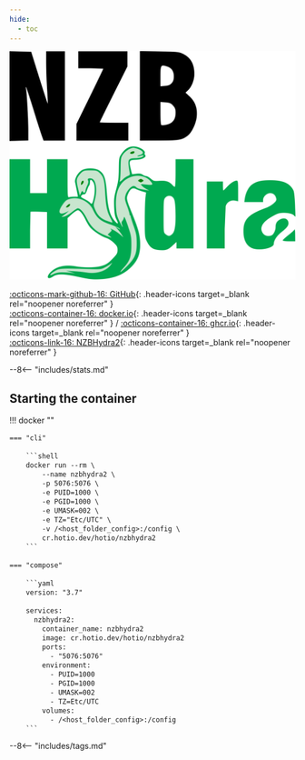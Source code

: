 ```yaml
---
hide:
  - toc
---
```


<div class="image-logo"><img src="/img/image-logos/nzbhydra2.svg" alt="logo"></div>

[:octicons-mark-github-16: GitHub](https://github.com/hotio/nzbhydra2){: .header-icons target=_blank rel="noopener noreferrer" }  
[:octicons-container-16: docker.io](https://hub.docker.com/r/hotio/nzbhydra2){: .header-icons target=_blank rel="noopener noreferrer" }
 / [:octicons-container-16: ghcr.io](https://github.com/orgs/hotio/packages/container/package/nzbhydra2){: .header-icons target=_blank rel="noopener noreferrer" }  
[:octicons-link-16: NZBHydra2](https://github.com/theotherp/nzbhydra2){: .header-icons target=_blank rel="noopener noreferrer" }  

--8<-- "includes/stats.md"

## Starting the container

!!! docker ""

    === "cli"

        ```shell
        docker run --rm \
            --name nzbhydra2 \
            -p 5076:5076 \
            -e PUID=1000 \
            -e PGID=1000 \
            -e UMASK=002 \
            -e TZ="Etc/UTC" \
            -v /<host_folder_config>:/config \
            cr.hotio.dev/hotio/nzbhydra2
        ```

    === "compose"

        ```yaml
        version: "3.7"

        services:
          nzbhydra2:
            container_name: nzbhydra2
            image: cr.hotio.dev/hotio/nzbhydra2
            ports:
              - "5076:5076"
            environment:
              - PUID=1000
              - PGID=1000
              - UMASK=002
              - TZ=Etc/UTC
            volumes:
              - /<host_folder_config>:/config
        ```

--8<-- "includes/tags.md"
